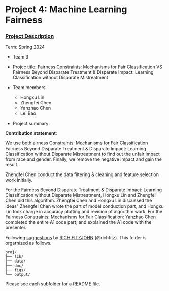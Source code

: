 # Project 4: Machine Learning Fairness

### [Project Description](doc/project4_desc.md)

Term: Spring 2024

+ Team 3
+ Projec title: Fairness Constraints: Mechanisms for Fair Classification VS Fairness Beyond Disparate Treatment & Disparate Impact: Learning Classification without Disparate Mistreatment
+ Team members
	+ Hongxu Lin
	+ Zhengfei Chen
	+ Yanzhao Chen
	+ Lei Bao

+ Project summary: 
	
**Contribution statement**: 

We use both airness Constraints: Mechanisms for Fair Classification Fairness Beyond Disparate Treatment & Disparate Impact: Learning Classification without Disparate Mistreatment to find out the unfair impact from race and gender. Finally, we remove the negative impact and gain the result.

Zhengfei Chen conduct the data filtering & cleaning and feature selection work initially. 

For the Fairness Beyond Disparate Treatment & Disparate Impact: Learning Classification without Disparate Mistreatment, Hongxu Lin and Zhengfei Chen did this algorithm. Zhengfei Chen and Hongxu Lin discussed the ideas" Zhengfei Chen wrote the part of model conduction part, and Hongxu Lin took charge in accuracy plotting and revision of algorithm work.
For the Fairness Constraints: Mechanisms for Fair Classification: Yanzhao Chen completed the entire A1 code part, and explained the A1 code with the presenter.

Following [suggestions](http://nicercode.github.io/blog/2013-04-05-projects/) by [RICH FITZJOHN](http://nicercode.github.io/about/#Team) (@richfitz). This folder is orgarnized as follows.

```
proj/
├── lib/
├── data/
├── doc/
├── figs/
└── output/
```

Please see each subfolder for a README file.
